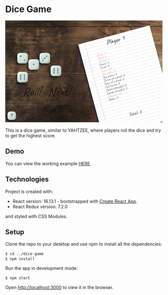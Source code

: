 # Dice Game

![DiceGameImage1](https://github.com/paulina-cisek/dice-game/blob/master/src/assets/dice-game-1.png?raw=true)

This is a dice game, similar to YAHTZEE, where players roll the dice and try to get the highest score.

## Demo

You can view the working example [HERE](http://dice-game-demo.paulinacisek.com).

## Technologies

Project is created with:

- React version: 16.13.1 - bootstrapped with [Create React App](https://github.com/facebook/create-react-app).
- React Redux version: 7.2.0

and styled with CSS Modules.

## Setup

Clone the repo to your desktop and use npm to install all the dependencies:

```
$ cd ../dice-game
$ npm install
```

Run the app in development mode:

```
$ npm start
```

Open [http://localhost:3000](http://localhost:3000) to view it in the browser.
